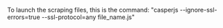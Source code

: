 To launch the scraping files, this is the command: "casperjs --ignore-ssl-errors=true --ssl-protocol=any file_name.js"